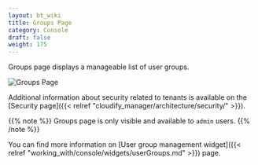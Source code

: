 ```yaml
---
layout: bt_wiki
title: Groups Page
category: Console
draft: false
weight: 175
---
```


Groups page displays a manageable list of user groups.

![Groups Page]( /images/ui/pages/groups-page.png )

Additional information about security related to tenants is available on the [Security page]({{< relref "cloudify_manager/architecture/security/" >}}).

{{% note %}}
Groups page is only visible and available to `admin` users.
{{% /note %}}

You can find more information on [User group management widget]({{< relref "working_with/console/widgets/userGroups.md" >}}) page.
